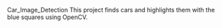  Car_Image_Detection
This project finds cars and highlights them with the blue squares using OpenCV.
